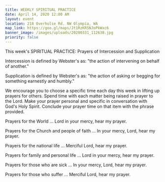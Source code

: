 ```yaml
---
title: WEEKLY SPIRITUAL PRACTICE
date: April 14, 2020 12:00 AM
layout: event
location: 218 Overhulse Rd. NW Olympia, WA
map_link: https://goo.gl/maps/Jt1RzKR5NJoPkWxc6
banner_image: /images/uploads/20200331_112638.jpg
priority: false
---
```

This week's SPIRITUAL PRACTICE: Prayers of Intercession and Supplication

Intercession is defined by Webster's as: "the action of intervening on behalf of another."

Supplication is defined by Webster's as: "the action of asking or begging for something earnestly and humbly."

We encourage you to choose a specific time each day this week in lifting up prayers for others. Spend time with each matter being raised in prayer to the Lord. Make your prayer personal and specific in conversation with God's Holy Spirit. Conclude your prayer time on that item with the phrase provided.

Prayers for the World ... Lord in your mercy, hear my prayer.

Prayers for the Church and people of faith ... In your mercy, Lord, hear my prayer.

Prayers for the national life ...  Merciful Lord, hear my prayer.

Prayers for family and personal life ... Lord in your mercy, hear my prayer.

Prayers for those who are sick ... In your mercy, Lord, hear my prayer.

Prayers for those who suffer ... Merciful Lord, hear my prayer.